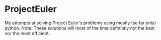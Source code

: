 # ProjectEuler
My attempts at solving Project Euler's problems using mostly (so far only) python.
Note: These solutions will most of the time definitely not the best nor the most efficient.
